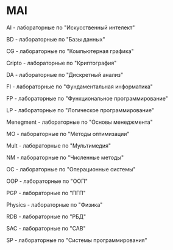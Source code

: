 # MAI

AI - лабораторные по "Искусственный интелект"

BD -  лабораторные по "Базы данных"

CG - лабораторные по "Компьютерная графика"

Cripto - лабораторные по "Криптография"

DA - лабораторные по "Дискретный анализ"

FI - лабораторные по "Фундаментальная информатика"

FP - лабораторные по "Функциональное программирование"

LP - лабораторные по "Логическое программирование"

Menegment - лабораторные по "Основы менеджмента"

MO - лабораторные по "Методы оптимизации"

Mult - лабораторные по "Мультимедия"

NM - лабораторные по "Численные методы"

OC - лабораторные по "Операционные системы"

OOP - лабораторные по "ООП"

PGP - лабораторные по "ПГП"

Physics - лабораторные по "Физика"

RDB - лабораторные по "РБД"

SAC - лабораторные по "САВ"

SP - лабораторные по "Системы программирования"

